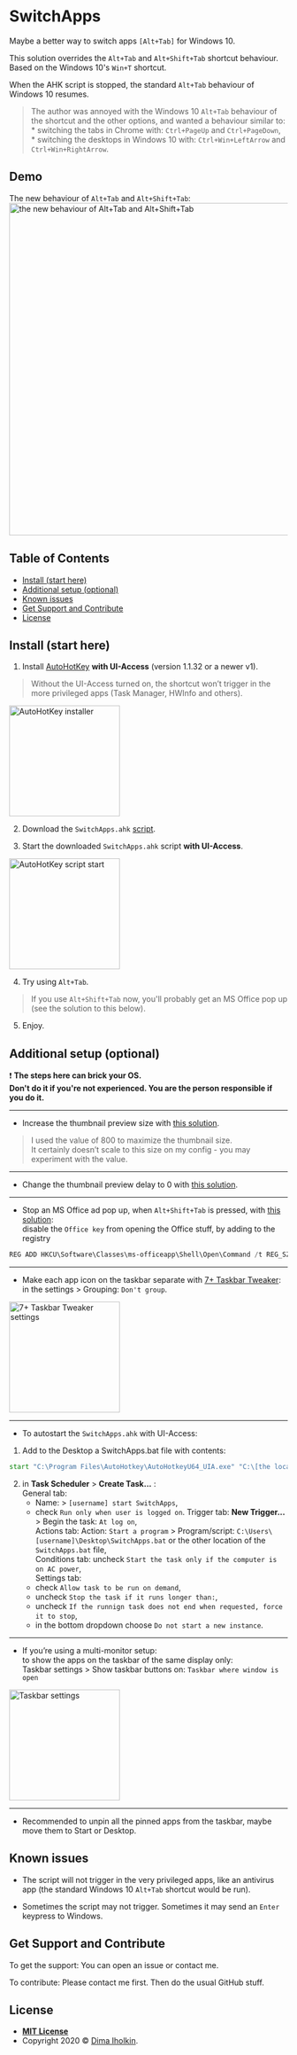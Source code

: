 # SwitchApps

Maybe a better way to switch apps `[Alt+Tab]` for Windows 10.

This solution overrides the `Alt+Tab` and `Alt+Shift+Tab` shortcut behaviour.
Based on the Windows 10's `Win+T` shortcut.

When the AHK script is stopped, the standard `Alt+Tab` behaviour of Windows 10 resumes.

> The author was annoyed with the Windows 10 `Alt+Tab` behaviour of the shortcut and the other options,
and wanted a behaviour similar to:  
     * switching the tabs in Chrome with: `Ctrl+PageUp` and `Ctrl+PageDown`,  
     * switching the desktops in Windows 10 with: `Ctrl+Win+LeftArrow` and `Ctrl+Win+RightArrow`.

## Demo

The new behaviour of `Alt+Tab` and `Alt+Shift+Tab`:  
<img src="../assets/readme/demo.gif" width="600" title="the new behaviour of Alt+Tab and Alt+Shift+Tab">

## Table of Contents

  - [Install (start here)](#install-start-here)
  - [Additional setup (optional)](#additional-setup-optional)
  - [Known issues](#known-issues)
  - [Get Support and Contribute](#get-support-and-contribute)
  - [License](#license)

## Install (start here)

1. Install [AutoHotKey](https://www.autohotkey.com) **with UI-Access** (version 1.1.32 or a newer v1).  
> Without the UI-Access turned on, the shortcut won’t trigger in the more privileged apps (Task Manager, HWInfo and others).  

<img src="../assets/readme/ahk-setup.png" width="200" title="AutoHotKey installer">  


2. Download the `SwitchApps.ahk` [script](https://github.com/dima-iholkin/SwitchApps/releases/latest).

3. Start the downloaded `SwitchApps.ahk` script **with UI-Access**.  
<img src="../assets/readme/ahk-start.png" width="200" title="AutoHotKey script start">  

4. Try using `Alt+Tab`.  
> If you use `Alt+Shift+Tab` now, you'll probably get an MS Office pop up (see the solution to this below).

5. Enjoy.

## Additional setup (optional)

:exclamation: **The steps here can brick your OS.  
Don't do it if you're not experienced. You are the person responsible if you do it.**

---

* Increase the thumbnail preview size with [this solution](https://winaero.com/blog/change-taskbar-thumbnail-size-windows-10/). 

> I used the value of 800 to maximize the thumbnail size.  
> It certainly doesn’t scale to this size on my config - you may experiment with the value.

---

* Change the thumbnail preview delay to 0 with [this solution](https://www.tenforums.com/tutorials/21005-change-delay-time-show-taskbar-thumbnails-windows-10-a.html).

---

* Stop an MS Office ad pop up, when `Alt+Shift+Tab` is pressed, with [this solution](https://www.howtogeek.com/445318/how-to-remap-the-office-key-on-your-keyboard/):  
disable the `Office key` from opening the Office stuff, by adding to the registry

```powershell
REG ADD HKCU\Software\Classes\ms-officeapp\Shell\Open\Command /t REG_SZ /d rundll32
```

---

* Make each app icon on the taskbar separate with [7+ Taskbar Tweaker](https://rammichael.com/7-taskbar-tweaker):  
in the settings > Grouping: `Don't group`.  
<img src="../assets/readme/7tt.png" width="200" title="7+ Taskbar Tweaker settings">  

---

* To autostart the `SwitchApps.ahk` with UI-Access:  
1. Add to the Desktop a SwitchApps.bat file with contents:

```bat
start "C:\Program Files\AutoHotkey\AutoHotkeyU64_UIA.exe" "C:\[the location of the script file]\SwitchApps.ahk"
```

2. in **Task Scheduler** > **Create Task...** :  
   General tab: 
   * Name: > `[username] start SwitchApps`,
   * check `Run only when user is logged on`.
   Trigger tab: **New Trigger...** > Begin the task: `At log on`,  
   Actions tab: Action: `Start a program` > Program/script: `C:\Users\[username]\Desktop\SwitchApps.bat` or the other location of the `SwitchApps.bat` file,  
   Conditions tab: uncheck `Start the task only if the computer is on AC power`,  
   Settings tab: 
   * check `Allow task to be run on demand`, 
   * uncheck `Stop the task if it runs longer than:`,
   * uncheck `If the runnign task does not end when requested, force it to stop`,
   * in the bottom dropdown choose `Do not start a new instance`.

---

* If you’re using a multi-monitor setup:  
to show the apps on the taskbar of the same display only:  
Taskbar settings > Show taskbar buttons on: `Taskbar where window is open`  
<img src="../assets/readme/taskbar-settings.png" width="200" title="Taskbar settings">  

---

* Recommended to unpin all the pinned apps from the taskbar, maybe move them to Start or Desktop.

## Known issues

* The script will not trigger in the very privileged apps, like an antivirus app (the standard Windows 10 `Alt+Tab` shortcut would be run).

* Sometimes the script may not trigger. Sometimes it may send an `Enter` keypress to Windows.

## Get Support and Contribute

To get the support: You can open an issue or contact me.  

To contribute: Please contact me first. Then do the usual GitHub stuff.

## License

* **[MIT License](http://opensource.org/licenses/mit-license.php)**
* Copyright 2020 © <a href="https://github.com/dima-iholkin" target="_blank">Dima Iholkin</a>.
